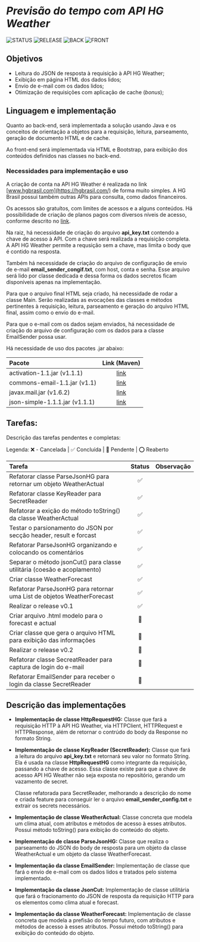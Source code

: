 # ***Previsão do tempo com API HG Weather***

![STATUS](https://img.shields.io/badge/STATUS-Development-yellow) ![RELEASE](https://img.shields.io/badge/RELEASE-v0.1-violet) ![BACK](https://img.shields.io/badge/BACK-Java-blue) ![FRONT](https://img.shields.io/badge/FRONT-HTML_|_BOOTSTRAP-orange)

## **Objetivos**

- Leitura do JSON de resposta à requisição à API HG Weather;
- Exibição em página HTML dos dados lidos;
- Envio de e-mail com os dados lidos;
- Otimização de requisições com aplicação de cache (*bonus*);

## **Linguagem e implementação**

Quanto ao back-end, será implementada a solução usando Java e os conceitos de orientação a objetos para a requisição, leitura, parseamento, geração de documento HTML e de cache.

Ao front-end será implementada via HTML e Bootstrap, para exibição dos conteúdos definidos nas classes no back-end.

### **Necessidades para implementação e uso**

A criação de conta na API HG Weather é realizada no link [www.hgbrasil.com](https://hgbrasil.com/) de forma muito simples. A HG Brasil possui também outras APIs para consulta, como dados financeiros.

Os acessos são gratuítos, com limites de acessos e a alguns conteúdos. Há possibilidade de criação de planos pagos com diversos níveis de acesso, conforme descrito no [link](https://hgbrasil.com/apis/planos).

Na raiz, há necessidade de criação do arquivo **api_key.txt** contendo a chave de acesso à API. Com a chave será realizada a requisição completa. A API HG Weather permite a requsição sem a chave, mas limita o body que é contido na resposta.

Também há necessidade de criação do arquivo de configuração de envio de e-mail **email_sender_congif.txt**, com host, conta e senha. Esse arquivo será lido por classe dedicada e dessa forma os dados secretos ficam disponíveis apenas na implementação.

Para que o arquivo final HTML seja criado, há necessidade de rodar a classe Main. Serão realizadas as evocações das classes e métodos pertinentes à requisição, leitura, parseamento e geração do arquivo HTML final, assim como o envio do e-mail.

Para que o e-mail com os dados sejam enviados, há necessidade de criação do arquivo de configuração com os dados para a classe EmailSender possa usar.

Há necessidade de uso dos pacotes .jar abaixo:

Pacote                         | Link (Maven)
:---                           | :---:
activation-1.1.jar (v1.1.1)    | [link](https://mvnrepository.com/artifact/javax.activation/activation/1.1.1)
commons-email-1.1.jar (v1.1)   | [link](https://mvnrepository.com/artifact/org.apache.commons/commons-email/1.1)
javax.mail.jar (v1.6.2)        | [link](https://mvnrepository.com/artifact/com.sun.mail/javax.mail/1.6.2)
json-simple-1.1.1.jar (v1.1.1) | [link](https://mvnrepository.com/artifact/com.googlecode.json-simple/json-simple/1.1.1)

## **Tarefas:**

Descrição das tarefas pendentes e completas:

Legenda: :x: - Cancelada | :white_check_mark: Concluída | :large_blue_diamond: Pendente | :o: Reaberto

Tarefa                                                                    | Status               | Observação      |
:---                                                                      | :---:                | :---            |
Refatorar classe ParseJsonHG para retornar um objeto WeatherActual        | :white_check_mark:   |                 |
Refatorar classe KeyReader para SecretReader                              | :white_check_mark:   |                 |  
Refatorar a exição do método toString() da classe WeatherActual           | :white_check_mark:   |                 |
Testar o parsionamento do JSON por secção header, result e forcast        | :white_check_mark:   |                 |
Refatorar ParseJsonHG organizando e colocando os comentários              | :white_check_mark:   |                 |
Separar o método jsonCut() para classe utilitária (coesão e acoplamento)  | :white_check_mark:   |                 |
Criar classe WeatherForecast                                              | :white_check_mark:   |                 |
Refatorar ParseJsonHG para retornar uma List de objetos WeatherForecast   | :white_check_mark:   |                 |
Realizar o release v0.1                                                   | :white_check_mark:   |                 |
Criar arquivo .html modelo para o forecast e actual                       | :large_blue_diamond: |                 |
Criar classe que gera o arquivo HTML para exibição das informações        | :large_blue_diamond: |                 |
Realizar o release v0.2                                                   | :large_blue_diamond: |                 |
Refatorar classe SecreatReader para captura de login do e-mail            | :large_blue_diamond: |                 |
Refatorar EmailSender para receber o login da classe SecretReader         | :large_blue_diamond: |                 |

## **Descrição das implementações**

- **Implementação de classe HttpRequestHG:** Classe que fará a requisição HTTP à API HG Weather, via HTTPClient, HTTPRequest e HTTPResponse, além de retornar o contrúdo do body da Response no formato String.

- **Implementação de classe KeyReader (SecretReader):** Classe que fará a leitura do arquivo **api_key.txt** e retornará seu valor no formato String. Ela é usada na classe **HttpRequestHG** como integrante da requisição, passando a chave de acesso. Essa classe existe para que a chave de acesso API HG Weather não seja exposta no repositório, gerando um vazamento de secret.

    Classe refatorada para SecretReader, melhorando a descrição do nome e criada feature para conseguir ler o arquivo **email_sender_config.txt** e extrair os secrets necessários.

- **Implementação de classe WeatherActual:** Classe concreta que modela um clima atual, com atributos e métodos de acesso à esses atributos. Possui método toString() para exibição do conteúdo do objeto.

- **Implementação de classe ParseJsonHG:** Classe que realiza o parseamento do JSON do body de resposta para um objeto da classe WeatherActual e um objeto da classe WeatherForecast.

- **Implementação da classe EmailSender:** Implementação de classe que fará o envio de e-mail com os dados lidos e tratados pelo sistema implementado.

- **Implementação da classe JsonCut:** Implementação de classe utilitária que fará o fracionamento do JSON de resposta da requisição HTTP para os elementos como clima atual e forecast.

- **Implementação da classe WeatherForecast:** Implementação de classe concreta que modela a prefisão do tempo futuro, com atributos e métodos de acesso à esses atributos. Possui método toString() para exibição do conteúdo do objeto.
